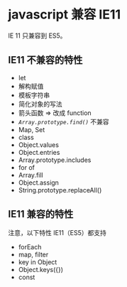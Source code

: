 # javascript 兼容 IE11



IE 11 只兼容到 ES5。



## IE11 不兼容的特性

* let
* 解构赋值
* 模板字符串
* 简化对象的写法
* 箭头函数 => 改成 function
* *`Array.prototype.find()`* 不兼容
* Map, Set
* class
* Object.values
* Object.entries
* Array.prototype.includes
* for of
* Array.fill
* Object.assign
* String.prototype.replaceAll()



## IE11 兼容的特性

注意，以下特性 IE11（ES5）都支持

* forEach
* map, filter
* key in Object
* Object.keys({})
* const